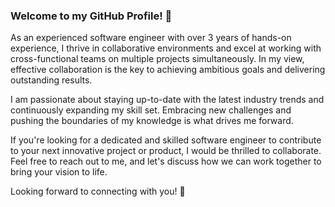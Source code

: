 ### Welcome to my GitHub Profile! 👋

As an experienced software engineer with over 3 years of hands-on experience, I thrive in collaborative environments and excel at working with cross-functional teams on multiple projects simultaneously. In my view, effective collaboration is the key to achieving ambitious goals and delivering outstanding results.

I am passionate about staying up-to-date with the latest industry trends and continuously expanding my skill set. Embracing new challenges and pushing the boundaries of my knowledge is what drives me forward.

If you're looking for a dedicated and skilled software engineer to contribute to your next innovative project or product, I would be thrilled to collaborate. Feel free to reach out to me, and let's discuss how we can work together to bring your vision to life.

Looking forward to connecting with you! 🚀
